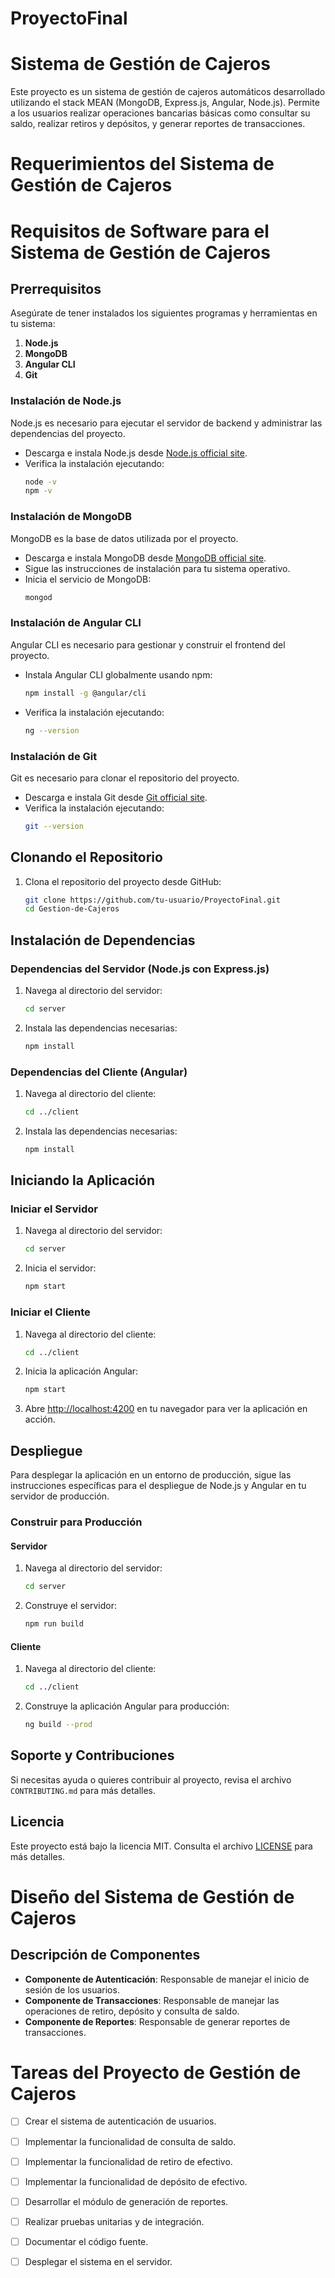 # ProyectoFinal

# Sistema de Gestión de Cajeros

Este proyecto es un sistema de gestión de cajeros automáticos desarrollado utilizando el stack MEAN (MongoDB, Express.js, Angular, Node.js). Permite a los usuarios realizar operaciones bancarias básicas como consultar su saldo, realizar retiros y depósitos, y generar reportes de transacciones.

# Requerimientos del Sistema de Gestión de Cajeros

# Requisitos de Software para el Sistema de Gestión de Cajeros

## Prerrequisitos

Asegúrate de tener instalados los siguientes programas y herramientas en tu sistema:

1. **Node.js**
2. **MongoDB**
3. **Angular CLI**
4. **Git**

### Instalación de Node.js

Node.js es necesario para ejecutar el servidor de backend y administrar las dependencias del proyecto.

- Descarga e instala Node.js desde [Node.js official site](https://nodejs.org/).
- Verifica la instalación ejecutando:
    ```sh
    node -v
    npm -v
    ```

### Instalación de MongoDB

MongoDB es la base de datos utilizada por el proyecto.

- Descarga e instala MongoDB desde [MongoDB official site](https://www.mongodb.com/try/download/community).
- Sigue las instrucciones de instalación para tu sistema operativo.
- Inicia el servicio de MongoDB:
    ```sh
    mongod
    ```

### Instalación de Angular CLI

Angular CLI es necesario para gestionar y construir el frontend del proyecto.

- Instala Angular CLI globalmente usando npm:
    ```sh
    npm install -g @angular/cli
    ```
- Verifica la instalación ejecutando:
    ```sh
    ng --version
    ```

### Instalación de Git

Git es necesario para clonar el repositorio del proyecto.

- Descarga e instala Git desde [Git official site](https://git-scm.com/).
- Verifica la instalación ejecutando:
    ```sh
    git --version
    ```

## Clonando el Repositorio

1. Clona el repositorio del proyecto desde GitHub:
    ```sh
    git clone https://github.com/tu-usuario/ProyectoFinal.git
    cd Gestion-de-Cajeros
    ```

## Instalación de Dependencias

### Dependencias del Servidor (Node.js con Express.js)

1. Navega al directorio del servidor:
    ```sh
    cd server
    ```
2. Instala las dependencias necesarias:
    ```sh
    npm install
    ```

### Dependencias del Cliente (Angular)

1. Navega al directorio del cliente:
    ```sh
    cd ../client
    ```
2. Instala las dependencias necesarias:
    ```sh
    npm install
    ```

## Iniciando la Aplicación

### Iniciar el Servidor

1. Navega al directorio del servidor:
    ```sh
    cd server
    ```
2. Inicia el servidor:
    ```sh
    npm start
    ```

### Iniciar el Cliente

1. Navega al directorio del cliente:
    ```sh
    cd ../client
    ```
2. Inicia la aplicación Angular:
    ```sh
    npm start
    ```

3. Abre [http://localhost:4200](http://localhost:4200) en tu navegador para ver la aplicación en acción.

## Despliegue

Para desplegar la aplicación en un entorno de producción, sigue las instrucciones específicas para el despliegue de Node.js y Angular en tu servidor de producción.

### Construir para Producción

#### Servidor

1. Navega al directorio del servidor:
    ```sh
    cd server
    ```
2. Construye el servidor:
    ```sh
    npm run build
    ```

#### Cliente

1. Navega al directorio del cliente:
    ```sh
    cd ../client
    ```
2. Construye la aplicación Angular para producción:
    ```sh
    ng build --prod
    ```

## Soporte y Contribuciones

Si necesitas ayuda o quieres contribuir al proyecto, revisa el archivo `CONTRIBUTING.md` para más detalles.

## Licencia

Este proyecto está bajo la licencia MIT. Consulta el archivo [LICENSE](LICENSE) para más detalles.


# Diseño del Sistema de Gestión de Cajeros

## Descripción de Componentes

- **Componente de Autenticación**: Responsable de manejar el inicio de sesión de los usuarios.
- **Componente de Transacciones**: Responsable de manejar las operaciones de retiro, depósito y consulta de saldo.
- **Componente de Reportes**: Responsable de generar reportes de transacciones.


# Tareas del Proyecto de Gestión de Cajeros

- [ ] Crear el sistema de autenticación de usuarios.
- [ ] Implementar la funcionalidad de consulta de saldo.
- [ ] Implementar la funcionalidad de retiro de efectivo.
- [ ] Implementar la funcionalidad de depósito de efectivo.
- [ ] Desarrollar el módulo de generación de reportes.
- [ ] Realizar pruebas unitarias y de integración.
- [ ] Documentar el código fuente.
- [ ] Desplegar el sistema en el servidor.

